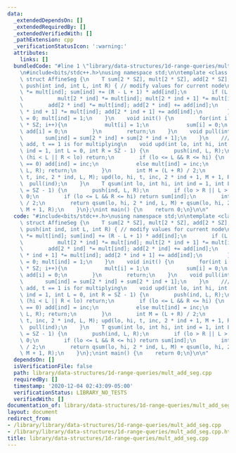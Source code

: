 ```yaml
---
data:
  _extendedDependsOn: []
  _extendedRequiredBy: []
  _extendedVerifiedWith: []
  _pathExtension: cpp
  _verificationStatusIcon: ':warning:'
  attributes:
    links: []
  bundledCode: "#line 1 \"library/data-structures/1d-range-queries/mult_add_seg.cpp\"\
    \n#include<bits/stdc++.h>\nusing namespace std;\n\ntemplate <class T, int SZ>\
    \ struct AffineSeg {\n    T sum[2 * SZ], mult[2 * SZ], add[2 * SZ];\n    void\
    \ push(int ind, int L, int R) { // modify values for current node\n        sum[ind]\
    \ *= mult[ind]; sum[ind] += (R - L + 1) * add[ind];\n        if (L != R) {\n \
    \           mult[2 * ind] *= mult[ind]; mult[2 * ind + 1] *= mult[ind];\n    \
    \        add[2 * ind] *= mult[ind]; add[2 * ind] += add[ind];\n            add[2\
    \ * ind + 1] *= mult[ind]; add[2 * ind + 1] += add[ind];\n        }\n        add[ind]\
    \ = 0; mult[ind] = 1;\n    }\n    void init() {\n        for(int i = 0; i < 2\
    \ * SZ; i++){\n            mult[i] = 1;\n            sum[i] = 0;\n           \
    \ add[i] = 0;\n        }\n        return;\n    }\n    void pull(int ind) {\n \
    \       sum[ind] = sum[2 * ind] + sum[2 * ind + 1];\n    }\n    /// t == 0 is\
    \ add, t == 1 is for multiplying\n    void upd(int lo, int hi, int t, T inc, int\
    \ ind = 1, int L = 0, int R = SZ - 1) {\n        push(ind, L, R);\n        if\
    \ (hi < L || R < lo) return;\n        if (lo <= L && R <= hi) {\n            if(t\
    \ == 0) add[ind] = inc;\n            else mult[ind] = inc;\n            push(ind,\
    \ L, R); return;\n        }\n        int M = (L + R) / 2;\n        upd(lo, hi,\
    \ t, inc, 2 * ind, L, M); upd(lo, hi, t, inc, 2 * ind + 1, M + 1, R);\n      \
    \  pull(ind);\n    }\n    T qsum(int lo, int hi, int ind = 1, int L = 0, int R\
    \ = SZ - 1) {\n        push(ind, L, R);\n        if (lo > R || L > hi) return\
    \ 0;\n        if (lo <= L && R <= hi) return sum[ind];\n        int M = (L + R)\
    \ / 2;\n        return qsum(lo, hi, 2 * ind, L, M) + qsum(lo, hi, 2 * ind + 1,\
    \ M + 1, R);\n    }\n};\nint main() {\n    return 0;\n}\n\n"
  code: "#include<bits/stdc++.h>\nusing namespace std;\n\ntemplate <class T, int SZ>\
    \ struct AffineSeg {\n    T sum[2 * SZ], mult[2 * SZ], add[2 * SZ];\n    void\
    \ push(int ind, int L, int R) { // modify values for current node\n        sum[ind]\
    \ *= mult[ind]; sum[ind] += (R - L + 1) * add[ind];\n        if (L != R) {\n \
    \           mult[2 * ind] *= mult[ind]; mult[2 * ind + 1] *= mult[ind];\n    \
    \        add[2 * ind] *= mult[ind]; add[2 * ind] += add[ind];\n            add[2\
    \ * ind + 1] *= mult[ind]; add[2 * ind + 1] += add[ind];\n        }\n        add[ind]\
    \ = 0; mult[ind] = 1;\n    }\n    void init() {\n        for(int i = 0; i < 2\
    \ * SZ; i++){\n            mult[i] = 1;\n            sum[i] = 0;\n           \
    \ add[i] = 0;\n        }\n        return;\n    }\n    void pull(int ind) {\n \
    \       sum[ind] = sum[2 * ind] + sum[2 * ind + 1];\n    }\n    /// t == 0 is\
    \ add, t == 1 is for multiplying\n    void upd(int lo, int hi, int t, T inc, int\
    \ ind = 1, int L = 0, int R = SZ - 1) {\n        push(ind, L, R);\n        if\
    \ (hi < L || R < lo) return;\n        if (lo <= L && R <= hi) {\n            if(t\
    \ == 0) add[ind] = inc;\n            else mult[ind] = inc;\n            push(ind,\
    \ L, R); return;\n        }\n        int M = (L + R) / 2;\n        upd(lo, hi,\
    \ t, inc, 2 * ind, L, M); upd(lo, hi, t, inc, 2 * ind + 1, M + 1, R);\n      \
    \  pull(ind);\n    }\n    T qsum(int lo, int hi, int ind = 1, int L = 0, int R\
    \ = SZ - 1) {\n        push(ind, L, R);\n        if (lo > R || L > hi) return\
    \ 0;\n        if (lo <= L && R <= hi) return sum[ind];\n        int M = (L + R)\
    \ / 2;\n        return qsum(lo, hi, 2 * ind, L, M) + qsum(lo, hi, 2 * ind + 1,\
    \ M + 1, R);\n    }\n};\nint main() {\n    return 0;\n}\n\n"
  dependsOn: []
  isVerificationFile: false
  path: library/data-structures/1d-range-queries/mult_add_seg.cpp
  requiredBy: []
  timestamp: '2020-12-04 02:43:09-05:00'
  verificationStatus: LIBRARY_NO_TESTS
  verifiedWith: []
documentation_of: library/data-structures/1d-range-queries/mult_add_seg.cpp
layout: document
redirect_from:
- /library/library/data-structures/1d-range-queries/mult_add_seg.cpp
- /library/library/data-structures/1d-range-queries/mult_add_seg.cpp.html
title: library/data-structures/1d-range-queries/mult_add_seg.cpp
---
```

